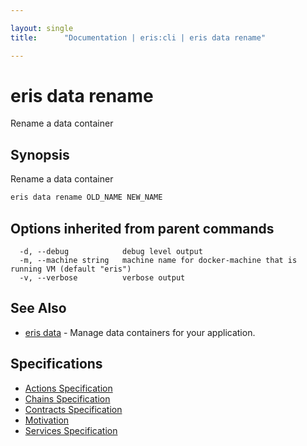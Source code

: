 ```yaml
---

layout: single
title:      "Documentation | eris:cli | eris data rename"

---
```


# eris data rename

Rename a data container

## Synopsis

Rename a data container

```bash
eris data rename OLD_NAME NEW_NAME
```

## Options inherited from parent commands

```
  -d, --debug            debug level output
  -m, --machine string   machine name for docker-machine that is running VM (default "eris")
  -v, --verbose          verbose output
```

## See Also

* [eris data](/docs/documentation/cli/0.11.4/eris_data/)	 - Manage data containers for your application.

## Specifications

* [Actions Specification](/docs/documentation/cli/0.11.4/actions_specification/)
* [Chains Specification](/docs/documentation/cli/0.11.4/chains_specification/)
* [Contracts Specification](/docs/documentation/cli/0.11.4/contracts_specification/)
* [Motivation](/docs/documentation/cli/0.11.4/motivation/)
* [Services Specification](/docs/documentation/cli/0.11.4/services_specification/)

